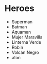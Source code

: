 # Heroes

* Superman
* Batman
* Aquaman
* Mujer Maravilla
* Linterna Verde
* Robin
* Volcán Negro
* aton
